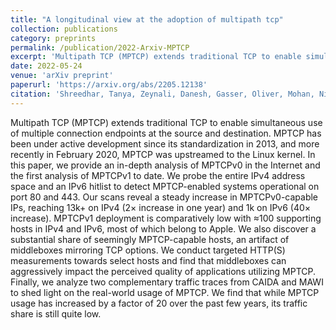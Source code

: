```yaml
---
title: "A longitudinal view at the adoption of multipath tcp"
collection: publications
category: preprints
permalink: /publication/2022-Arxiv-MPTCP
excerpt: 'Multipath TCP (MPTCP) extends traditional TCP to enable simultaneous use of multiple connection endpoints at the source and destination. MPTCP has been under active development since its standardization in 2013, and more recently in February 2020, MPTCP was upstreamed to the Linux kernel. In this paper, we provide an in-depth analysis of MPTCPv0 in the Internet and the first analysis of MPTCPv1 to date. We probe the entire IPv4 address space and an IPv6 hitlist to detect MPTCP-enabled systems operational on port 80 and 443. Our scans reveal a steady increase in MPTCPv0-capable IPs, reaching 13k+ on IPv4 (2× increase in one year) and 1k on IPv6 (40× increase). MPTCPv1 deployment is comparatively low with ≈100 supporting hosts in IPv4 and IPv6, most of which belong to Apple. We also discover a substantial share of seemingly MPTCP-capable hosts, an artifact of middleboxes mirroring TCP options. We conduct targeted HTTP(S) measurements towards select hosts and find that middleboxes can aggressively impact the perceived quality of applications utilizing MPTCP. Finally, we analyze two complementary traffic traces from CAIDA and MAWI to shed light on the real-world usage of MPTCP. We find that while MPTCP usage has increased by a factor of 20 over the past few years, its traffic share is still quite low.'
date: 2022-05-24
venue: 'arXiv preprint'
paperurl: 'https://arxiv.org/abs/2205.12138'
citation: 'Shreedhar, Tanya, Zeynali, Danesh, Gasser, Oliver, Mohan, Nitinder, and Ott, Jörg (2022). &quot;A longitudinal view at the adoption of multipath tcp.&quot; <i>arXiv</i>. 1(2).'
---
```


Multipath TCP (MPTCP) extends traditional TCP to enable simultaneous use of multiple connection endpoints at the source and destination. MPTCP has been under active development since its standardization in 2013, and more recently in February 2020, MPTCP was upstreamed to the Linux kernel. In this paper, we provide an in-depth analysis of MPTCPv0 in the Internet and the first analysis of MPTCPv1 to date. We probe the entire IPv4 address space and an IPv6 hitlist to detect MPTCP-enabled systems operational on port 80 and 443. Our scans reveal a steady increase in MPTCPv0-capable IPs, reaching 13k+ on IPv4 (2× increase in one year) and 1k on IPv6 (40× increase). MPTCPv1 deployment is comparatively low with ≈100 supporting hosts in IPv4 and IPv6, most of which belong to Apple. We also discover a substantial share of seemingly MPTCP-capable hosts, an artifact of middleboxes mirroring TCP options. We conduct targeted HTTP(S) measurements towards select hosts and find that middleboxes can aggressively impact the perceived quality of applications utilizing MPTCP. Finally, we analyze two complementary traffic traces from CAIDA and MAWI to shed light on the real-world usage of MPTCP. We find that while MPTCP usage has increased by a factor of 20 over the past few years, its traffic share is still quite low.
